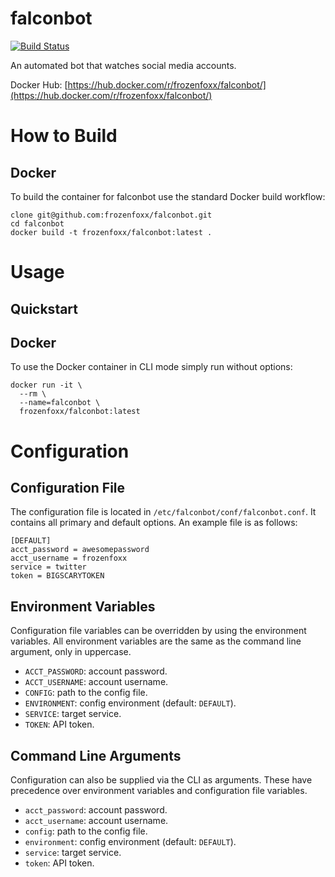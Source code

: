 # falconbot

[![Build Status](https://cloud.drone.io/api/badges/frozenfoxx/falconbot/status.svg)](https://cloud.drone.io/frozenfoxx/falconbot)

An automated bot that watches social media accounts.

Docker Hub: [https://hub.docker.com/r/frozenfoxx/falconbot/](https://hub.docker.com/r/frozenfoxx/falconbot/)

# How to Build

## Docker

To build the container for falconbot use the standard Docker build workflow:

```
clone git@github.com:frozenfoxx/falconbot.git
cd falconbot
docker build -t frozenfoxx/falconbot:latest .
```

# Usage

## Quickstart

## Docker

To use the Docker container in CLI mode simply run without options:

```
docker run -it \
  --rm \
  --name=falconbot \
  frozenfoxx/falconbot:latest
```

# Configuration

## Configuration File

The configuration file is located in `/etc/falconbot/conf/falconbot.conf`. It contains all primary and default options. An example file is as follows:

```
[DEFAULT]
acct_password = awesomepassword
acct_username = frozenfoxx
service = twitter
token = BIGSCARYTOKEN
```

## Environment Variables

Configuration file variables can be overridden by using the environment variables. All environment variables are the same as the command line argument, only in uppercase.

* `ACCT_PASSWORD`: account password.
* `ACCT_USERNAME`: account username.
* `CONFIG`: path to the config file.
* `ENVIRONMENT`: config environment (default: `DEFAULT`).
* `SERVICE`: target service.
* `TOKEN`: API token.

## Command Line Arguments

Configuration can also be supplied via the CLI as arguments. These have precedence over environment variables and configuration file variables.
* `acct_password`: account password.
* `acct_username`: account username.
* `config`: path to the config file.
* `environment`: config environment (default: `DEFAULT`).
* `service`: target service.
* `token`: API token.
